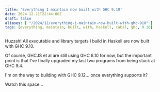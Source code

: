 ```yaml
---
title: 'Everything I maintain now built with GHC 9.10'
date: 2024-12-21T22:44:00Z
draft: false
aliases: [ "/2024/12/everything-i-maintain-now-built-with-ghc-910" ]
tags: [everything, maintain, built, with, haskell, cabal, ghc, 9.10]
---
```


Huzzah! All executable and library targets I build in Haskell are now built with GHC 9.10.

Of course, GHCJS et al are still using GHC 8.10 for now, but the important point is that I've finally upgraded my last two programs from being stuck at GHC 9.4.

I'm on the way to building with GHC 9.12... once everything supports it?

Watch this space...